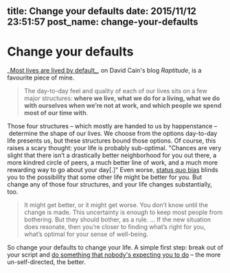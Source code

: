 title: Change your defaults
date: 2015/11/12 23:51:57
post_name: change-your-defaults
---
# Change your defaults

_[Most lives are lived by default_](http://www.raptitude.com/2012/07/most-lives-are-lived-by-default/), on David Cain's blog _Raptitude_, is a favourite piece of mine. 

> The day-to-day feel and quality of each of our lives sits on a few major structures: **where we live, what we do for a living, what we do with ourselves when we’re not at work, and which people we spend most of our time with**. 

Those four structures – which mostly are handed to us by happenstance – determine the shape of our lives. We choose from the options day-to-day life presents us, but these structures bound those options. Of course, this raises a scary thought: your life is probably sub-optimal. "Chances are very slight that there isn’t a drastically better neighborhood for you out there, a more kindred circle of peers, a much better line of work, and a much more rewarding way to go about your day[.]" Even worse, [status quo bias](https://en.wikipedia.org/wiki/Status_quo_bias) blinds you to the possibility that some other life might be better for you. But change any of those four structures, and your life changes substantially, too. 

> It might get better, or it might get worse. You don’t know until the change is made. This uncertainty is enough to keep most people from bothering. But they should bother, as a rule. … If the new situation does resonate, then you’re closer to finding what’s right for you, what’s optimal for your sense of well-being. 

So change your defaults to change your life. A simple first step: break out of your script and [do something that nobody's expecting you to do](http://malcolmocean.com/2015/11/just-do-a-thing-nobodys-expecting/) – the more un-self-directed, the better.
